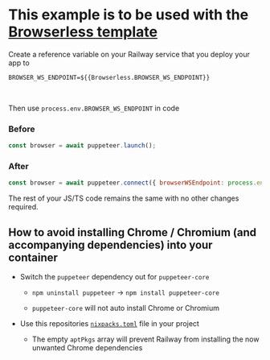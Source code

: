 # This example is to be used with the [Browserless template](https://railway.app/template/browserless)

Create a reference variable on your Railway service that you deploy your app to

```shell
BROWSER_WS_ENDPOINT=${{Browserless.BROWSER_WS_ENDPOINT}}
```

</br>

Then use `process.env.BROWSER_WS_ENDPOINT` in code

### Before

```javascript
const browser = await puppeteer.launch();
```

### After

```javascript
const browser = await puppeteer.connect({ browserWSEndpoint: process.env.BROWSER_WS_ENDPOINT });
```

The rest of your JS/TS code remains the same with no other changes required.

## How to avoid installing Chrome / Chromium (and accompanying dependencies) into your container

- Switch the `puppeteer` dependency out for `puppeteer-core`

    - `npm uninstall puppeteer` -> `npm install puppeteer-core`

    - `puppeteer-core` will not auto install Chrome or Chromium

- Use this repositories [`nixpacks.toml`](https://github.com/brody192/puppeteer-example/blob/main/nixpacks.toml) file in your project

    - The empty `aptPkgs` array will prevent Railway from installing the now unwanted Chrome dependencies
